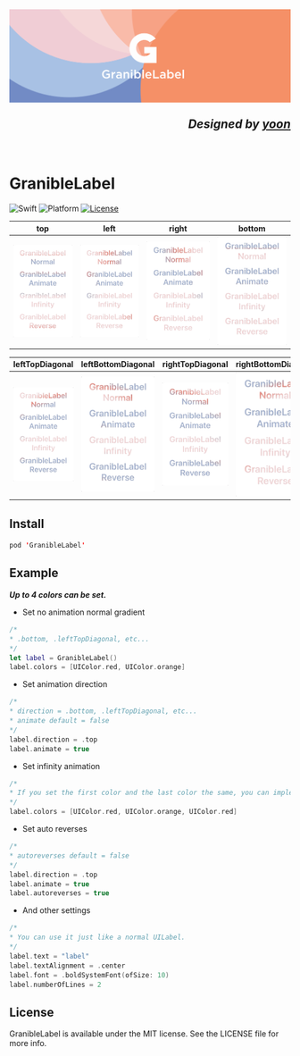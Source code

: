 ![titleGraniblelabelFullColor](https://github.com/dokgi88/dokgi88.github.io/blob/master/_images/GranibleLabel/titleGraniblelabelFullColor.png?raw=true)
_<p align="right"> Designed by [yoon](https://blog.naver.com/dusqkq0) </p>_
-
<br/>

# GranibleLabel

![Swift](https://img.shields.io/badge/Swift-5.0-orange.svg)
![Platform](https://img.shields.io/badge/Platform-iOS-lightgrey.svg)
[![License](https://img.shields.io/badge/license-MIT-green.svg)](https://github.com/dokgi88/GranibleLabel/blob/master/LICENSE)

| top | left | right | bottom |
|:---:|:---:|:---:|:---:|
| ![top.gif](https://github.com/dokgi88/dokgi88.github.io/blob/master/_images/GranibleLabel/top.gif?raw=true) | ![left.gif](https://github.com/dokgi88/dokgi88.github.io/blob/master/_images/GranibleLabel/left.gif?raw=true) | ![right.gif](https://github.com/dokgi88/dokgi88.github.io/blob/master/_images/GranibleLabel/right.gif?raw=true) | ![bottom.gif](https://github.com/dokgi88/dokgi88.github.io/blob/master/_images/GranibleLabel/bottom.gif?raw=true) |

| leftTopDiagonal | leftBottomDiagonal | rightTopDiagonal | rightBottomDiagonal |
|:---:|:---:|:---:|:---:|
| ![leftTopDiagonal.gif](https://github.com/dokgi88/dokgi88.github.io/blob/master/_images/GranibleLabel/leftTopDiagonal.gif?raw=true) | ![leftBottomDiagonal.gif](https://github.com/dokgi88/dokgi88.github.io/blob/master/_images/GranibleLabel/leftBottomDiagonal.gif?raw=true) | ![rightTopDiagonal.gif](https://github.com/dokgi88/dokgi88.github.io/blob/master/_images/GranibleLabel/rightTopDiagonal.gif?raw=true) | ![rightBottomDiagonal.gif](https://github.com/dokgi88/dokgi88.github.io/blob/master/_images/GranibleLabel/rightBottomDiagonal.gif?raw=true) |

## Install

```swift
pod 'GranibleLabel'
```

## Example

**_Up to 4 colors can be set._**

* Set no animation normal gradient
```swift
/* 
* .bottom, .leftTopDiagonal, etc...
*/ 
let label = GranibleLabel()
label.colors = [UIColor.red, UIColor.orange]
```

* Set animation direction
```swift
/* 
* direction = .bottom, .leftTopDiagonal, etc...
* animate default = false
*/
label.direction = .top
label.animate = true
```

* Set infinity animation
```swift
/* 
* If you set the first color and the last color the same, you can implement the infinity animation effect.
*/
label.colors = [UIColor.red, UIColor.orange, UIColor.red]
```

* Set auto reverses
```swift
/* 
* autoreverses default = false
*/
label.direction = .top
label.animate = true
label.autoreverses = true
```

* And other settings
```swift
/*
* You can use it just like a normal UILabel.
*/
label.text = "label"
label.textAlignment = .center
label.font = .boldSystemFont(ofSize: 10)
label.numberOfLines = 2
```

## License

GranibleLabel is available under the MIT license. See the LICENSE file for more info.

